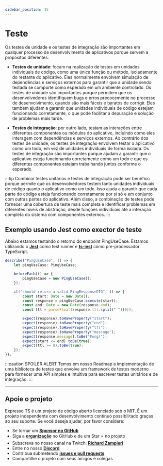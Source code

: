 ```yaml
---
sidebar_position: 15
---
```


# Teste

Os testes de unidade e os testes de integração são importantes em qualquer processo de desenvolvimento de aplicativos porque servem a propósitos diferentes.

- **Testes de unidade**: focam na realização de testes em unidades individuais de código, como uma única função ou método, isoladamente do restante do aplicativo. Eles normalmente envolvem simulação de dependências e serviços externos para garantir que a unidade sendo testada se comporte como esperado em um ambiente controlado. Os testes de unidade são importantes porque permitem que os desenvolvedores identifiquem bugs e erros precocemente no processo de desenvolvimento, quando são mais fáceis e baratos de corrigir. Eles também ajudam a garantir que unidades individuais de código estejam funcionando corretamente, o que pode facilitar a depuração e solução de problemas mais tarde.

- **Testes de integração**: por outro lado, testam as interações entre diferentes componentes ou módulos do aplicativo, incluindo como eles interagem com dependências e serviços externos. Ao contrário dos testes de unidade, os testes de integração envolvem testar o aplicativo como um todo, em vez de unidades individuais de forma isolada. Os testes de integração são importantes porque ajudam a garantir que o aplicativo esteja funcionando corretamente como um todo e que os diferentes componentes estejam trabalhando juntos conforme o esperado.

:::tip
Combinar testes unitários e testes de integração pode ser benéfico porque permite que os desenvolvedores testem tanto unidades individuais de código quanto o aplicativo como um todo. Isso ajuda a garantir que cada parte do código esteja funcionando corretamente por si só e em conjunto com outras partes do aplicativo. Além disso, a combinação de testes pode fornecer uma cobertura de teste mais completa e identificar problemas em diferentes níveis de abstração, desde funções individuais até a interação completa do sistema com componentes externos.
:::

## Exemplo usando Jest como exector de teste

Abaixo estamos testando o retorno do endpoint PingUseCase. Estamos utilizando o **[Jest](https://jestjs.io/)** como test runner e **[ts-jest](https://www.npmjs.com/package/ts-jest)** como pre-processador TypeScript.

```typescript
describe("PingUseCase", () => {
    let pingUseCase: PingUseCase;

    beforeEach(() => {
        pingUseCase = new PingUseCase();
    });

    it("should return a valid PingResponseDTO", () => {
        const start: Date = new Date();
        const response = pingUseCase.execute(start);
        const end: Date = new Date(response.end);
        const ttl = parseFloat(response.ttl.split(" ")[0]);

        expect(response).toHaveProperty("start");
        expect(response).toHaveProperty("end");
        expect(response).toHaveProperty("ttl");
        expect(response).toHaveProperty("message");
        expect(response.message).toBe("Pong!");
        expect(start <= end).toBe(true);
        expect(ttl >= 0).toBe(true);
    });
});
```

:::caution SPOILER ALERT
Temos em nosso Roadmap a implementação de uma biblioteca de testes que envolve um framework de testes moderno para fornecer uma API simples e intuitiva para escrever testes unitários e de integração.
:::

---

## Apoie o projeto

Expresso TS é um projeto de código aberto licenciado sob o MIT. É um projeto independente com desenvolvimento contínuo possibilitado graças ao seu suporte. Se você deseja ajudar, por favor considere:

- Se tornar um **[Sponsor no GitHub](https://github.com/sponsors/expressots)**
- Siga a **[organização](https://github.com/expressots)** no GitHub e de um Star ⭐ no projeto
- Subscreva no nosso canal na Twitch: **[Richard Zampieri](https://www.twitch.tv/richardzampieri)**
- Entre no nosso **[Discord](https://discord.com/invite/PyPJfGK)**
- Contribua submetendo **[issues e pull requests](https://github.com/expressots/expressots/issues/new/choose)**
- Compartilhe o projeto com seus amigos e colegas